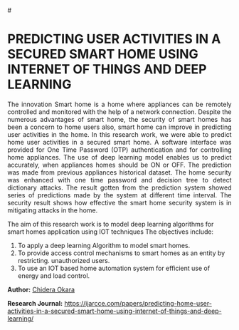 
#<h1>PREDICTING USER ACTIVITIES IN A SECURED SMART HOME USING INTERNET OF THINGS AND DEEP LEARNING</h1>

<p style="text-align:justify">The innovation Smart home is a home where appliances can be remotely controlled and monitored with the help of a network connection. Despite the numerous advantages of smart home, the security of smart homes has been a concern to home users also, smart home can improve in predicting user activities in the home. In this research work, we were able to predict home user activities in a secured smart home. A software interface was provided for One Time Password (OTP) authentication and for controlling home appliances. The use of deep learning model enables us to predict accurately, when appliances homes should be ON or OFF. The prediction was made from previous appliances historical dataset. The home security was enhanced with one time password and decision tree to detect dictionary attacks. The result gotten from the prediction system showed series of predictions made by the system at different time interval. The security result shows how effective the smart home security system is in mitigating attacks in the home. </p>

The aim of this research work is to model deep learning algorithms for smart homes application using IOT techniques The objectives include:
1. To apply a deep learning Algorithm to model smart homes.
2. To provide access control mechanisms to smart homes as an entity by restricting. unauthorized users.
3. To use an IOT based home automation system for efficient use of energy and load control.



<strong>Author:</strong> <a href="http://portfolio.clptechnology.com.ng/">Chidera Okara</a>

<strong>Research Journal:</strong> https://ijarcce.com/papers/predicting-home-user-activities-in-a-secured-smart-home-using-internet-of-things-and-deep-learning/
